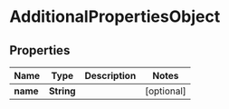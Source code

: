 
# AdditionalPropertiesObject

## Properties
Name | Type | Description | Notes
------------ | ------------- | ------------- | -------------
**name** | **String** |  |  [optional]



